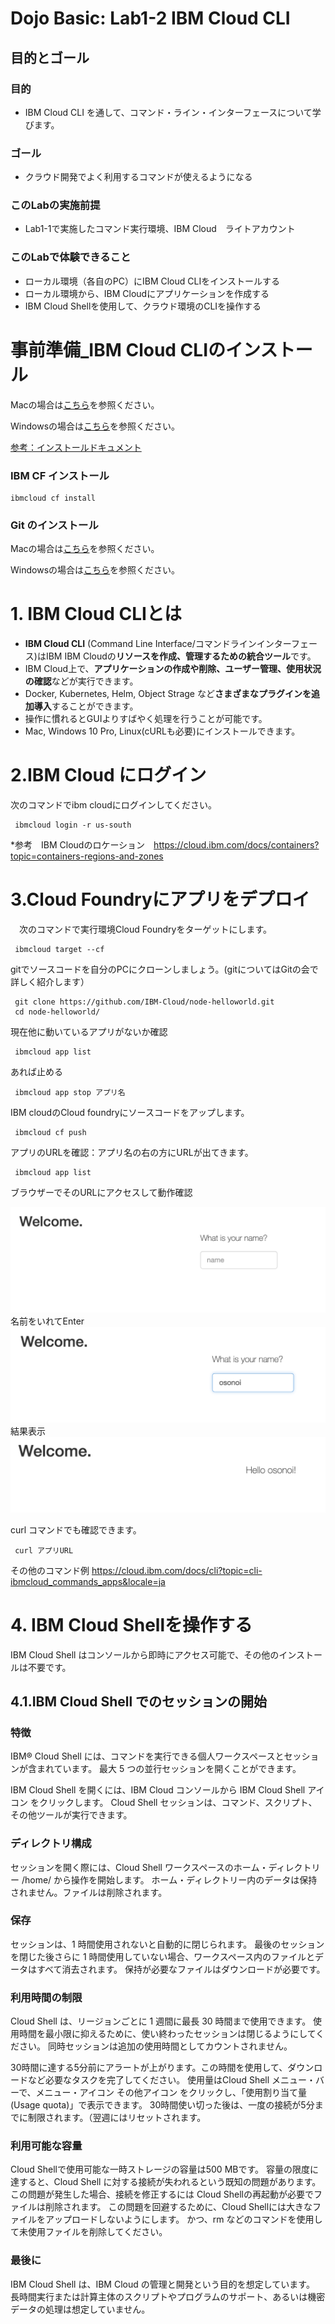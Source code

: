 # Dojo Basic: Lab1-2 IBM Cloud CLI

## 目的とゴール
### 目的
 - IBM Cloud CLI を通して、コマンド・ライン・インターフェースについて学びます。

### ゴール
 - クラウド開発でよく利用するコマンドが使えるようになる

### このLabの実施前提
 - Lab1-1で実施したコマンド実行環境、IBM Cloud　ライトアカウント
 
### このLabで体験できること
 - ローカル環境（各自のPC）にIBM Cloud CLIをインストールする
 - ローカル環境から、IBM Cloudにアプリケーションを作成する
 - IBM Cloud Shellを使用して、クラウド環境のCLIを操作する

 

# 事前準備_IBM Cloud CLIのインストール

Macの場合は[こちら](https://github.com/IBMDeveloperTokyo/DojoBasicLab/blob/master/Lab1_ShellCommand/Lab1-2_IBMCloudCLI/cli_install_mac.md)を参照ください。　

Windowsの場合は[こちら](https://github.com/IBMDeveloperTokyo/DojoBasicLab/tree/master/Lab1_ShellCommand/Lab1-2_IBMCloudCLI/cli_install_windows.md)を参照ください。　

[参考：インストールドキュメント](https://cloud.ibm.com/docs/cli?topic=cli-install-ibmcloud-cli&locale=ja)


### IBM CF インストール
```
ibmcloud cf install
```
### Git のインストール

Macの場合は[こちら](https://github.com/IBMDeveloperTokyo/DojoBasicLab/blob/master/Lab1_ShellCommand/Lab1-2_IBMCloudCLI/git_install_mac.md)を参照ください。　

Windowsの場合は[こちら](https://github.com/IBMDeveloperTokyo/DojoBasicLab/tree/master/Lab1_ShellCommand/Lab1-2_IBMCloudCLI/git_install_windows.md)を参照ください。　

# 1. IBM Cloud CLIとは
 - **IBM Cloud CLI** (Command Line Interface/コマンドラインインターフェース)はIBM IBM Cloudの**リソースを作成、管理するための統合ツール**です。
 - IBM Cloud上で、**アプリケーションの作成や削除、ユーザー管理、使用状況の確認**などが実行できます。
 - Docker, Kubernetes, Helm, Object Strage など**さまざまなプラグインを追加導入**することができます。
 - 操作に慣れるとGUIよりすばやく処理を行うことが可能です。
 - Mac, Windows 10 Pro, Linux(cURLも必要)にインストールできます。

# 2.IBM Cloud にログイン
 次のコマンドでibm cloudにログインしてください。
```
 ibmcloud login -r us-south
```
*参考　IBM Cloudのロケーション　https://cloud.ibm.com/docs/containers?topic=containers-regions-and-zones
# 3.Cloud Foundryにアプリをデプロイ
　次のコマンドで実行環境Cloud Foundryをターゲットにします。
```
 ibmcloud target --cf
```
 gitでソースコードを自分のPCにクローンしましょう。(gitについてはGitの会で詳しく紹介します）

```
 git clone https://github.com/IBM-Cloud/node-helloworld.git
 cd node-helloworld/
```
現在他に動いているアプリがないか確認
```
 ibmcloud app list
```
あれば止める
```
 ibmcloud app stop アプリ名
```
IBM cloudのCloud foundryにソースコードをアップします。
```
 ibmcloud cf push
```
アプリのURLを確認：アプリ名の右の方にURLが出てきます。
```
 ibmcloud app list
```
ブラウザーでそのURLにアクセスして動作確認

![hello1](images/hello1.png)
名前をいれてEnter
![hello2](images/hello2.png)
結果表示
![hello3](images/hello3.png)

curl コマンドでも確認できます。
```
 curl アプリURL
```

その他のコマンド例
https://cloud.ibm.com/docs/cli?topic=cli-ibmcloud_commands_apps&locale=ja

# 4. IBM Cloud Shellを操作する
IBM Cloud Shell はコンソールから即時にアクセス可能で、その他のインストールは不要です。


## 4.1.IBM Cloud Shell でのセッションの開始
### 特徴
IBM® Cloud Shell には、コマンドを実行できる個人ワークスペースとセッションが含まれています。 
最大 5 つの並行セッションを開くことができます。

IBM Cloud Shell を開くには、IBM Cloud コンソールから IBM Cloud Shell アイコン をクリックします。 
Cloud Shell セッションは、コマンド、スクリプト、その他ツールが実行できます。

### ディレクトリ構成
セッションを開く際には、Cloud Shell ワークスペースのホーム・ディレクトリー /home/<user-name> から操作を開始します。 
ホーム・ディレクトリー内のデータは保持されません。ファイルは削除されます。

### 保存
セッションは、1 時間使用されないと自動的に閉じられます。 
最後のセッションを閉じた後さらに 1 時間使用していない場合、ワークスペース内のファイルとデータはすべて消去されます。
保持が必要なファイルはダウンロードが必要です。

### 利用時間の制限
Cloud Shell は、リージョンごとに 1 週間に最長 30 時間まで使用できます。
使用時間を最小限に抑えるために、使い終わったセッションは閉じるようにしてください。
同時セッションは追加の使用時間としてカウントされません。

30時間に達する5分前にアラートが上がります。この時間を使用して、ダウンロードなど必要なタスクを完了してください。
使用量はCloud Shell メニュー・バーで、メニュー・アイコン その他アイコン をクリックし、「使用割り当て量 (Usage quota)」で表示できます。
30時間使い切った後は、一度の接続が5分までに制限されます。（翌週にはリセットされます。

### 利用可能な容量
Cloud Shellで使用可能な一時ストレージの容量は500 MBです。
容量の限度に達すると、Cloud Shell に対する接続が失われるという既知の問題があります。 
この問題が発生した場合、接続を修正するには Cloud Shellの再起動が必要でファイルは削除されます。
この問題を回避するために、Cloud Shellには大きなファイルをアップロードしないようにします。
かつ、rm などのコマンドを使用して未使用ファイルを削除してください。

### 最後に
IBM Cloud Shell は、IBM Cloud の管理と開発という目的を想定しています。 
長時間実行または計算主体のスクリプトやプログラムのサポート、あるいは機密データの処理は想定していません。 



